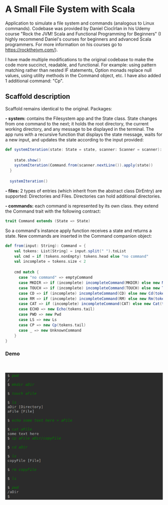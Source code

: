 # A Small File System with Scala

Application to simulate a file system and commands (analogous to Linux commands). Codebase was provided 
by Daniel Ciocîrlan in his Udemy course "Rock the JVM! Scala and Functional Programming for Beginners" 
(I highly recommend Daniel's courses for beginners and advanced Scala programmers. For more information 
on his courses go to https://rockthejvm.com/).

I have made multiple modifications to the original codebase to make the code more succinct, readable, and functional. 
For example: using pattern matching rather than nested IF statements, Option monads replace null values, using utility 
methods in the Command object, etc. I have also added 1 additional command: "Cp".

## Scaffold description 

Scaffold remains identical to the original. Packages:

**- system:** contains the Filesystem app and the State class. State changes from one command to the next; it holds the
root directory, the current working directory, and any message to be displayed in the terminal. The app runs with a
recursive function that displays the state message, waits for a new input, and updates the state 
according to the input provided:

```scala
def systemIteration(state: State = state, scanner: Scanner = scanner): Unit = {

    state.show()
    systemIteration(Command.from(scanner.nextLine()).apply(state))
  }

  systemIteration()
```

**- files:** 2 types of entries (which inherit from the abstract class DirEntry) are supported: Directories and Files. 
Directories can hold additional directories.

**- commands:** each command is represented by its own class. they extend the Command trait with the following contract:
 
```scala
trait Command extends (State => State)
```

So a command's instance apply function receives a state and returns a state. New commands are inserted in the Command 
companion object:

```scala
def from(input: String): Command = {
    val tokens: List[String] = input.split(" ").toList
    val cmd = if (tokens.nonEmpty) tokens.head else "no command"
    val incomplete = tokens.size < 2
    
    cmd match {
      case "no command" => emptyCommand
      case MKDIR => if (incomplete) incompleteCommand(MKDIR) else new Mkdir(tokens(1))
      case TOUCH => if (incomplete) incompleteCommand(TOUCH) else new Touch(tokens(1))
      case CD => if (incomplete) incompleteCommand(CD) else new Cd(tokens(1))
      case RM => if (incomplete) incompleteCommand(RM) else new Rm(tokens(1))
      case CAT => if (incomplete) incompleteCommand(CAT) else new Cat(tokens(1))
      case ECHO => new Echo(tokens.tail)
      case PWD => new Pwd
      case LS => new Ls
      case CP => new Cp(tokens.tail)
      case _ => new UnknownCommand
    }
}
```

### Demo

<br /><br />
<kbd>![demo](https://github.com/PyAntony/file-system/blob/master/images/demo.png)</kbd>
<br /> <br />

